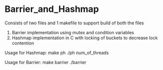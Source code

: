 # Barrier_and_Hashmap
Consists of two files and 1 makefile to support build of both the files
1. Barrier implementation using mutex and condition variables
2. Hashmap implementation in C with locking of buckets to decrease lock contention

Usage for Hashmap:
make ph 
./ph num_of_threads

Usage for Barrier:
make barrier
./barrier 
